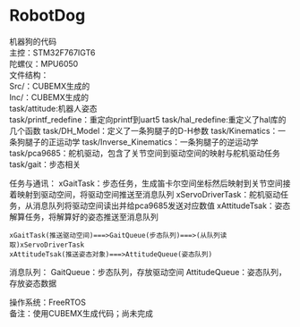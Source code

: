 # RobotDog
机器狗的代码  
主控：STM32F767IGT6  
陀螺仪：MPU6050  
文件结构：  
    Src/：CUBEMX生成的  
    Inc/：CUBEMX生成的  
    task/attitude:机器人姿态  
    task/printf_redefine：重定向printf到uart5
    task/hal_redefine:重定义了hal库的几个函数
    task/DH_Model：定义了一条狗腿子的D-H参数
    task/Kinematics：一条狗腿子的正运动学
    task/Inverse_Kinematics：一条狗腿子的逆运动学
    task/pca9685：舵机驱动，包含了关节空间到驱动空间的映射与舵机驱动任务
    task/gait：步态相关

任务与通讯：
    xGaitTask：步态任务，生成笛卡尔空间坐标然后映射到关节空间接着映射到驱动空间，将驱动空间推送至消息队列
    xServoDriverTask：舵机驱动任务，从消息队列将驱动空间读出并给pca9685发送对应数值
    xAttitudeTsak：姿态解算任务，将解算好的姿态推送至消息队列

    xGaitTask(推送驱动空间)===>GaitQueue(步态队列)===>(从队列读取)xServoDriverTask
    xAttitudeTsak(推送姿态对象)===>AttitudeQueue(姿态队列)
消息队列：
    GaitQueue：步态队列，存放驱动空间
    AttitudeQueue：姿态队列，存放姿态数据

操作系统：FreeRTOS  
备注：使用CUBEMX生成代码；尚未完成  
